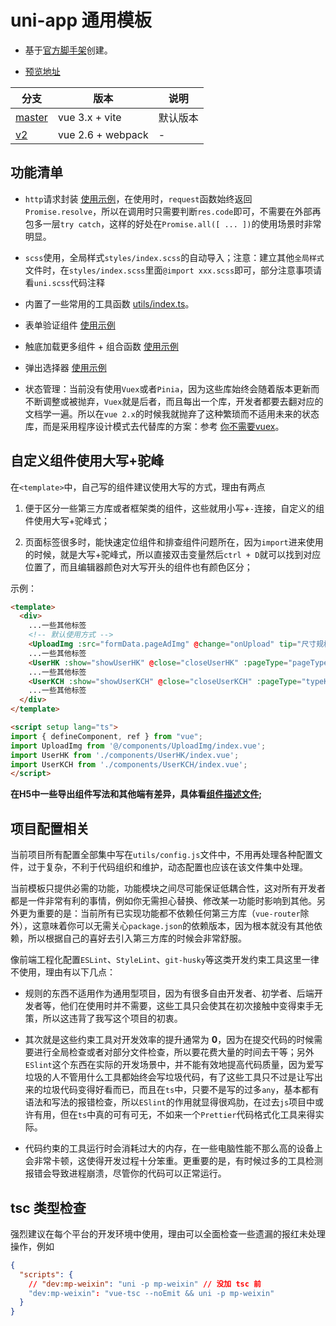 # uni-app 通用模板

- 基于[官方脚手架](https://uniapp.dcloud.io/quickstart-cli.html#%E5%88%9B%E5%BB%BAuni-app)创建。

- [预览地址](https://travis-hjs.github.io/uni-app)

| 分支 | 版本 | 说明 |
|---|---|---|
| [master](https://github.com/Hansen-hjs/uni-app-template) | vue 3.x + vite | 默认版本 |
| [v2](https://github.com/Hansen-hjs/uni-app-template/tree/v2) | vue 2.6 + webpack | - |

## 功能清单

- `http`请求封装 [使用示例](./src/api/README.md)，在使用时，`request`函数始终返回`Promise.resolve`，所以在调用时只需要判断`res.code`即可，不需要在外部再包多一层`try catch`，这样的好处在`Promise.all([ ... ])`的使用场景时非常明显。

- `scss`使用，全局样式`styles/index.scss`的自动导入；注意：建立其他`全局样式`文件时，在`styles/index.scss`里面`@import xxx.scss`即可，部分注意事项请看`uni.scss`代码注释

- 内置了一些常用的工具函数 [utils/index.ts](./src/utils/index.ts)。

- 表单验证组件 [使用示例](./src/components/Form/README.md)

- 触底加载更多组件 + 组合函数 [使用示例](./src/components/LoadMoreTip/README.md)

- 弹出选择器 [使用示例](./src/components/Picker/README.md)

- 状态管理：当前没有使用`Vuex`或者`Pinia`，因为这些库始终会随着版本更新而不断调整或被抛弃，`Vuex`就是后者，而且每出一个库，开发者都要去翻对应的文档学一遍。所以在`vue 2.x`的时候我就抛弃了这种繁琐而不适用未来的状态库，而是采用程序设计模式去代替库的方案：参考 [你不需要vuex](https://juejin.im/post/5d425a83f265da03d8719cb8)。

## 自定义组件使用大写+驼峰

在`<template>`中，自己写的组件建议使用大写的方式，理由有两点

1. 便于区分一些第三方库或者框架类的组件，这些就用小写+`-`连接，自定义的组件使用大写+驼峰式；

2. 页面标签很多时，能快速定位组件和排查组件问题所在，因为`import`进来使用的时候，就是大写+驼峰式，所以直接双击变量然后`ctrl + D`就可以找到对应位置了，而且编辑器颜色对大写开头的组件也有颜色区分；

示例：

```html
<template>
  <div>
    ...一些其他标签
    <!-- 默认使用方式 -->
    <UploadImg :src="formData.pageAdImg" @change="onUpload" tip="尺寸规格：750px * 391px" />
    ...一些其他标签
    <UserHK :show="showUserHK" @close="closeUserHK" :pageType="pageType" @update="getHkUsers" />
    ...一些其他标签
    <UserKCH :show="showUserKCH" @close="closeUserKCH" :pageType="typeKCH" @update="getKchUsers" :info="infoUserKCH" />
    ...一些其他标签
  </div>
</template>

<script setup lang="ts">
import { defineComponent, ref } from "vue";
import UploadImg from '@/components/UploadImg/index.vue';
import UserHK from './components/UserHK/index.vue';
import UserKCH from './components/UserKCH/index.vue';
</script>
```

**在H5中一些导出组件写法和其他端有差异，具体看[组件描述文件](./src/components/README.md);**

## 项目配置相关

当前项目所有配置全部集中写在`utils/config.js`文件中，不用再处理各种配置文件，过于复杂，不利于代码组织和维护，动态配置也应该在该文件集中处理。

当前模板只提供必需的功能，功能模块之间尽可能保证低耦合性，这对所有开发者都是一件非常有利的事情，例如你无需担心替换、修改某一功能时影响到其他。另外更为重要的是：当前所有已实现功能都不依赖任何第三方库（`vue-router`除外），这意味着你可以无需关心`package.json`的依赖版本，因为根本就没有其他依赖，所以根据自己的喜好去引入第三方库的时候会非常舒服。

像前端工程化配置`ESLint`、`StyleLint`、`git-husky`等这类开发约束工具这里一律不使用，理由有以下几点：

- 规则的东西不适用作为通用型项目，因为有很多自由开发者、初学者、后端开发者等，他们在使用时并不需要，这些工具只会使其在初次接触中变得束手无策，所以这违背了我写这个项目的初衷。

- 其次就是这些约束工具对开发效率的提升通常为 **0**，因为在提交代码的时候需要进行全局检查或者对部分文件检查，所以要花费大量的时间去干等；另外`ESlint`这个东西在实际的开发场景中，并不能有效地提高代码质量，因为爱写垃圾的人不管用什么工具都始终会写垃圾代码，有了这些工具只不过是让写出来的垃圾代码变得好看而已，而且在`ts`中，只要不是写的过多`any`，基本都有语法和写法的报错检查，所以`ESlint`的作用就显得很鸡肋，在过去`js`项目中或许有用，但在`ts`中真的可有可无，不如来一个`Prettier`代码格式化工具来得实际。

- 代码约束的工具运行时会消耗过大的内存，在一些电脑性能不那么高的设备上会非常卡顿，这使得开发过程十分笨重。更重要的是，有时候过多的工具检测报错会导致进程崩溃，尽管你的代码可以正常运行。

## tsc 类型检查

强烈建议在每个平台的开发环境中使用，理由可以全面检查一些遗漏的报红未处理操作，例如

```json
{
  "scripts": {
    // "dev:mp-weixin": "uni -p mp-weixin" // 没加 tsc 前
    "dev:mp-weixin": "vue-tsc --noEmit && uni -p mp-weixin"
  }
}
```
